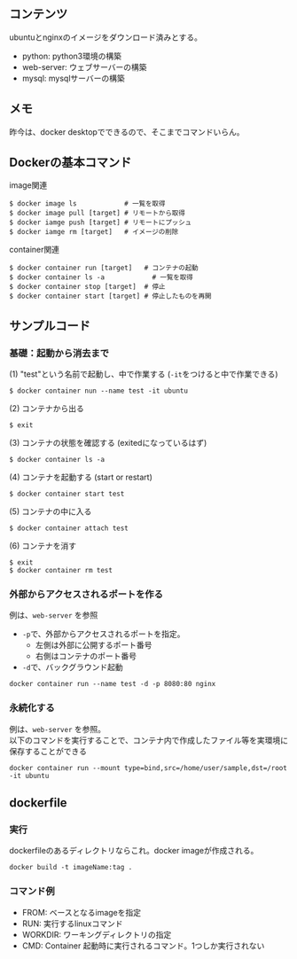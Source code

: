 ## コンテンツ
ubuntuとnginxのイメージをダウンロード済みとする。
- python: python3環境の構築
- web-server: ウェブサーバーの構築
- mysql: mysqlサーバーの構築



## メモ
昨今は、docker desktopでできるので、そこまでコマンドいらん。


## Dockerの基本コマンド

image関連
```
$ docker image ls            # 一覧を取得
$ docker image pull [target] # リモートから取得
$ docker iamge push [target] # リモートにプッシュ
$ docker iamge rm [target]   # イメージの削除 
```

container関連
```
$ docker container run [target]   # コンテナの起動
$ docker container ls -a            # 一覧を取得
$ docker container stop [target]  # 停止
$ docker container start [target] # 停止したものを再開
```

## サンプルコード

### 基礎：起動から消去まで
(1) "test"という名前で起動し、中で作業する (`-it`をつけると中で作業できる)
```
$ docker container nun --name test -it ubuntu 
```
(2) コンテナから出る
```
$ exit
```
(3) コンテナの状態を確認する (exitedになっているはず)
```
$ docker container ls -a
```
(4) コンテナを起動する (start or restart)
```
$ docker container start test
```
(5) コンテナの中に入る
```
$ docker container attach test
```
(6) コンテナを消す
```
$ exit
$ docker container rm test
```

### 外部からアクセスされるポートを作る
例は、`web-server` を参照
- `-p`で、外部からアクセスされるポートを指定。
    - 左側は外部に公開するポート番号
    - 右側はコンテナのポート番号
- `-d`で、バックグラウンド起動
```
docker container run --name test -d -p 8080:80 nginx
```

### 永続化する
例は、`web-server` を参照。<br>
以下のコマンドを実行することで、コンテナ内で作成したファイル等を実環境に保存することができる

```
docker container run --mount type=bind,src=/home/user/sample,dst=/root -it ubuntu
```

## dockerfile
### 実行
dockerfileのあるディレクトリならこれ。docker imageが作成される。
```
docker build -t imageName:tag .  
```

### コマンド例
- FROM: ベースとなるimageを指定
- RUN: 実行するlinuxコマンド
- WORKDIR: ワーキングディレクトリの指定
- CMD: Container 起動時に実行されるコマンド。1つしか実行されない